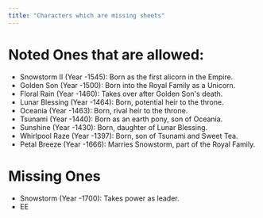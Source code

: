 ```yaml
---
title: "Characters which are missing sheets"
---
```


# Noted Ones that are allowed:


- Snowstorm II (Year -1545): Born as the first alicorn in the Empire.
- Golden Son (Year -1500): Born into the Royal Family as a Unicorn.
- Floral Rain (Year -1460): Takes over after Golden Son's death.
- Lunar Blessing (Year -1464): Born, potential heir to the throne.
- Oceania (Year -1463): Born, rival heir to the throne.
- Tsunami (Year -1440): Born as an earth pony, son of Oceania.
- Sunshine (Year -1430): Born, daughter of Lunar Blessing.
- Whirlpool Raze (Year -1397): Born, son of Tsunami and Sweet Tea.
- Petal Breeze (Year -1666): Marries Snowstorm, part of the Royal Family.



# Missing Ones
- Snowstorm (Year -1700): Takes power as leader.
- EE
